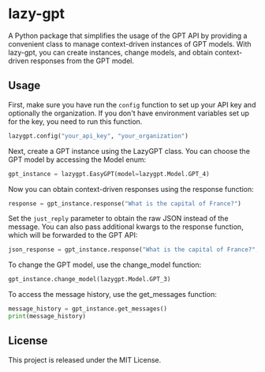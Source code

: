 # lazy-gpt

A Python package that simplifies the usage of the GPT API by providing a convenient class to manage context-driven instances of GPT models. With lazy-gpt, you can create instances, change models, and obtain context-driven responses from the GPT model.

## Usage

First, make sure you have run the `config` function to set up your API key and optionally the organization. If you don't have environment variables set up for the key, you need to run this function.

```python
lazygpt.config("your_api_key", "your_organization")
```

Next, create a GPT instance using the LazyGPT class. You can choose the GPT model by accessing the Model enum:

```python
gpt_instance = lazygpt.EasyGPT(model=lazygpt.Model.GPT_4)
```

Now you can obtain context-driven responses using the response function:

```python
response = gpt_instance.response("What is the capital of France?")
```

Set the `just_reply` parameter to obtain the raw JSON instead of the message. You can also pass additional kwargs to the response function, which will be forwarded to the GPT API:

```python
json_response = gpt_instance.response("What is the capital of France?", just_reply=False, max_tokens=50, temperature=0.8)
```

To change the GPT model, use the change_model function:

```python
gpt_instance.change_model(lazygpt.Model.GPT_3)
```

To access the message history, use the get_messages function:

```python
message_history = gpt_instance.get_messages()
print(message_history)
```


## License

This project is released under the MIT License.





